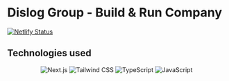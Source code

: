 # Dislog Group - Build & Run Company

[![Netlify Status](https://api.netlify.com/api/v1/badges/97b3f5f7-216a-42ea-ab37-c8ff23399d43/deploy-status)](https://app.netlify.com/sites/ensiasje/deploys)

## Technologies used

<div align="center">
    <img src="https://img.shields.io/badge/Next.js-000000?style=for-the-badge&logo=next.js&logoColor=white" alt="Next.js">
    <img src="https://img.shields.io/badge/Tailwind_CSS-38B2AC?style=for-the-badge&logo=tailwind-css&logoColor=white" alt="Tailwind CSS">
    <img src="https://img.shields.io/badge/TypeScript-007ACC?style=for-the-badge&logo=typescript&logoColor=white" alt="TypeScript">
    <img src="https://img.shields.io/badge/JavaScript-F7DF1E?style=for-the-badge&logo=javascript&logoColor=black" alt="JavaScript">
</div>
